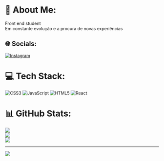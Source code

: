 # 💫 About Me:
Front end student<br>Em constante evolução e a procura de novas experiências


## 🌐 Socials:
[![Instagram](https://img.shields.io/badge/Instagram-%23E4405F.svg?logo=Instagram&logoColor=white)](https://instagram.com/https://www.instagram.com/hg.dtr/) 

# 💻 Tech Stack:
![CSS3](https://img.shields.io/badge/css3-%231572B6.svg?style=flat&logo=css3&logoColor=white) ![JavaScript](https://img.shields.io/badge/javascript-%23323330.svg?style=flat&logo=javascript&logoColor=%23F7DF1E) ![HTML5](https://img.shields.io/badge/html5-%23E34F26.svg?style=flat&logo=html5&logoColor=white) ![React](https://img.shields.io/badge/react-%2320232a.svg?style=flat&logo=react&logoColor=%2361DAFB)
# 📊 GitHub Stats:
![](https://github-readme-stats.vercel.app/api?username=HgDtr&theme=synthwave&hide_border=false&include_all_commits=false&count_private=false)<br/>
![](https://github-readme-streak-stats.herokuapp.com/?user=HgDtr&theme=synthwave&hide_border=false)<br/>
![](https://github-readme-stats.vercel.app/api/top-langs/?username=HgDtr&theme=synthwave&hide_border=false&include_all_commits=false&count_private=false&layout=compact)

---
[![](https://visitcount.itsvg.in/api?id=HgDtr&icon=0&color=0)](https://visitcount.itsvg.in)

<!-- Proudly created with GPRM ( https://gprm.itsvg.in ) -->